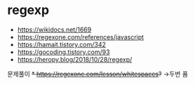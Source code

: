 # regexp



* https://wikidocs.net/1669
* https://regexone.com/references/javascript
* https://hamait.tistory.com/342
* https://gocoding.tistory.com/93
* https://heropy.blog/2018/10/28/regexp/


문제풀이
~~* https://regexone.com/lesson/whitespaces?~~
->두번 품
